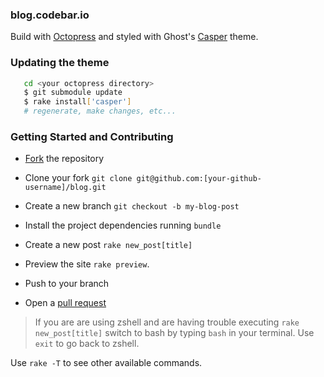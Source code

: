 ### blog.codebar.io

Build with [Octopress](https://github.com/imathis/octopress) and styled with Ghost's [Casper](https://github.com/jkrmr/casper) theme.


### Updating the theme

```bash
   cd <your octopress directory>
   $ git submodule update
   $ rake install['casper']
   # regenerate, make changes, etc...
```

### Getting Started and Contributing

- [Fork](https://github.com/codebar/blog/fork) the repository

- Clone your fork `git clone git@github.com:[your-github-username]/blog.git`

- Create a new branch `git checkout -b my-blog-post`

- Install the project dependencies running `bundle`

- Create a new post `rake new_post[title]`

- Preview the site `rake preview`.

- Push to your branch

- Open a [pull request](https://github.com/codebar/blog/compare)

> If you are are using zshell and are having trouble executing `rake new_post[title]` switch to bash by typing `bash` in your terminal. Use `exit` to go back to zshell.

Use `rake -T` to see other available commands.
